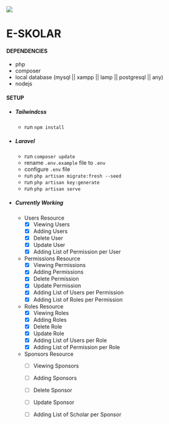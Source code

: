 <img src="https://lh6.googleusercontent.com/wae9TANcIMyuN-t-ljpSirem12jZEKq6X4SzP794vYCO6oyNfngciDxeSsqDo2yzmv4f7JjGvh_YkOdE-uHu=w3594-h2710" />

# E-SKOLAR

#### DEPENDENCIES
- php
- composer
- local database (mysql || xampp || lamp || postgresql || any)
- nodejs

#### SETUP
- ##### Tailwindcss
  - run ``` npm install ```
- ##### Laravel
  - run ``` composer update ```
  - rename ``` .env.example ``` file to ``` .env ```
  - configure ``` .env ``` file
  - run ``` php artisan migrate:fresh --seed ```
  - run ``` php artisan key:generate ```
  - run ``` php artisan serve ```
        
- ##### Currently Working
    - Users Resource
        - [x] Viewing Users
        - [x] Adding Users
        - [x] Delete User
        - [x] Update User
        - [x] Adding List of Permission per User 
    
    - Permissions Resource
        - [x] Viewing Permissions
        - [x] Adding Permissions
        - [x] Delete Permission
        - [x] Update Permission
        - [x] Adding List of Users per Permission 
        - [x] Adding List of Roles per Permission 
    
    - Roles Resource
        - [x] Viewing Roles
        - [x] Adding Roles
        - [x] Delete Role
        - [x] Update Role
        - [x] Adding List of Users per Role 
        - [x] Adding List of Permission per Role 

    - Sponsors Resource
        - [ ] Viewing Sponsors
        - [ ] Adding Sponsors
        - [ ] Delete Sponsor
        - [ ] Update Sponsor
        - [ ] Adding List of Scholar per Sponsor 
        